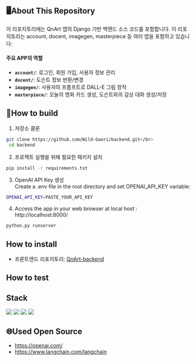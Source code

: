 ## 🖥️About This Repository
이 리포지토리에는 QnArt 앱의 Django 기반 백엔드 소스 코드를 포함합니다. 이 리포지토리는 account, docent, imagegen, masterpiece 등 여러 앱을 포함하고 있습니다:

#### 주요 APP의 역할
- **`account/`**: 로그인, 회원 가입, 사용자 정보 관리
- **`docent/`**: 도슨트 정보 반환/변경
- **`imagegen/`**: 사용자의 프롬프트로 DALL-E 그림 창작
- **`masterpiece/`**: 오늘의 명화 카드 생성, 도슨트와의 감상 대화 생성/저장

## 🔨How to build
1. 저장소 클론</br>
```bash
git clone https://github.com/Wild-Gaori/backend.git</br>
 cd backend
```

2. 프로젝트 실행을 위해 필요한 패키지 설치</br>
```bash
pip install -r requirements.txt
```

3. OpenAI API Key 생성</br>
Create a .env file in the root directory and set OPENAI_API_KEY variable: </br>
```bash
OPENAI_API_KEY=PASTE_YOUR_API_KEY
```

4. Access the app in your web browser at local host : http://localhost:8000/
```bash
python.py runserver
```

## How to install
- 프론트엔드 리포지토리: [QnArt-backend](https://github.com/Wild-Gaori/backend)
  
## How to test

## Stack
<img src="https://img.shields.io/badge/python-3776AB?style=for-the-badge&logo=python&logoColor=white">
<img src="https://img.shields.io/badge/django-092E20?style=for-the-badge&logo=django&logoColor=white">
<img src="https://img.shields.io/badge/amazonaws-232F3E?style=for-the-badge&logo=amazonaws&logoColor=white">
<img src="https://img.shields.io/badge/MySQL-4479A1?style=flat-square&logo=MySQL&logoColor=white"/></a> &nbsp 

## 🌐Used Open Source
- https://openai.com/
- https://www.langchain.com/langchain
